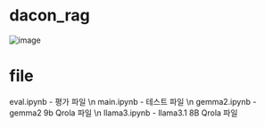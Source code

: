 # dacon_rag

![image](https://github.com/user-attachments/assets/a72ff7f8-fe19-4b97-9253-606eb1c519e7)


# file

eval.ipynb - 평가 파일 \n
main.ipynb - 테스트 파일 \n
gemma2.ipynb - gemma2 9b Qrola 파일 \n
llama3.ipynb - llama3.1 8B Qrola 파일
